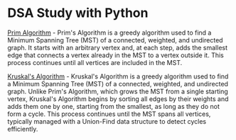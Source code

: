 # DSA Study with Python

[Prim Algorithm](https://www.youtube.com/watch?v=cplfcGZmX7I) - Prim's Algorithm is a greedy algorithm used to find a Minimum Spanning Tree (MST) of a connected, weighted, and undirected graph. It starts with an arbitrary vertex and, at each step, adds the smallest edge that connects a vertex already in the MST to a vertex outside it. This process continues until all vertices are included in the MST.

[Kruskal's Algorithm](https://www.youtube.com/watch?v=71UQH7Pr9kU) - Kruskal's Algorithm is a greedy algorithm used to find a Minimum Spanning Tree (MST) of a connected, weighted, and undirected graph. Unlike Prim's Algorithm, which grows the MST from a single starting vertex, Kruskal's Algorithm begins by sorting all edges by their weights and adds them one by one, starting from the smallest, as long as they do not form a cycle. This process continues until the MST spans all vertices, typically managed with a Union-Find data structure to detect cycles efficiently.